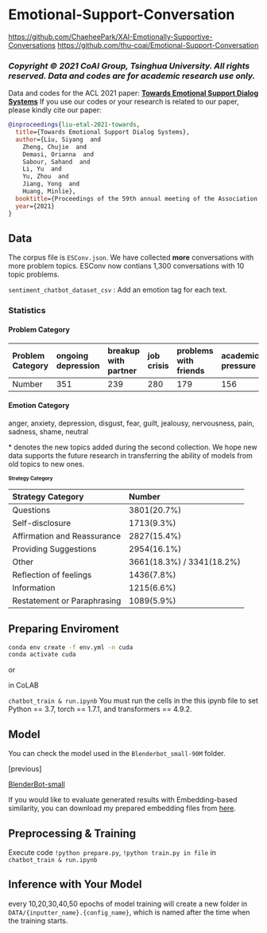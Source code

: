 # Emotional-Support-Conversation
https://github.com/ChaeheePark/XAI-Emotionally-Supportive-Conversations
https://github.com/thu-coai/Emotional-Support-Conversation

### *Copyright © 2021 CoAI Group, Tsinghua University. All rights reserved. Data and codes are for academic research use only.*

Data and codes for the ACL 2021 paper: [**Towards Emotional Support Dialog Systems**](https://arxiv.org/abs/2106.01144)
If you use our codes or your research is related to our paper, please kindly cite our paper:

```bib
@inproceedings{liu-etal-2021-towards,
  title={Towards Emotional Support Dialog Systems},
  author={Liu, Siyang  and 
    Zheng, Chujie  and 
    Demasi, Orianna  and 
    Sabour, Sahand  and 
    Li, Yu  and 
    Yu, Zhou  and 
    Jiang, Yong  and 
    Huang, Minlie},
  booktitle={Proceedings of the 59th annual meeting of the Association for Computational Linguistics},
  year={2021}
}
```

## Data

The corpus file is `ESConv.json`. We have collected **more** conversations with more problem topics. ESConv now contians 1,300 conversations with 10 topic problems.

`sentiment_chatbot_dataset_csv` : Add an emotion tag for each text.

### Statistics
#### Problem Category

| Problem Category | ongoing depression | breakup with partner | job crisis | problems with friends | academic pressure | procras-<br>tination* | alcohol abuse* | issues with parent* | sleep problems* |  appearance anxiety* | school bullying* | issues with children* |
| :-------- | :---------- | :---------- |  :---------- |  :---------- |  :---------- |  :---------- |  :---------- |  :---------- |  :---------- |  :---------- | :---------- | :---------- | 
| Number| 351 | 239 | 280 | 179 | 156 |  13 | 12 | 18 | 28 | 12 | 2 | 10 |

#### Emotion Category
anger, anxiety, depression, disgust, fear, guilt, jealousy, nervousness, pain, sadness, shame, neutral

\* denotes the new topics added during the second collection. We hope new data supports the future research in transferring the ability of models from old topics to new ones. 

<font size=1>

#### Strategy Category 
| Strategy Category| Number   |
| :--------------  | :------- |
| Questions | 3801(20.7%)|
| Self-disclosure | 1713(9.3%) |
| Affirmation and Reassurance | 2827(15.4%) |
| Providing Suggestions | 2954(16.1%) |
| Other | 3661(18.3%) / 3341(18.2%) |
| Reflection of feelings |  1436(7.8%) | 
| Information | 1215(6.6%) | 
| Restatement or Paraphrasing | 1089(5.9%) |

</font>

## Preparing Enviroment

```bash
conda env create -f env.yml -n cuda
conda activate cuda
```
or 

in CoLAB

`chatbot_train & run.ipynb` You must run the cells in the this ipynb file to set Python == 3.7, torch == 1.7.1, and transformers == 4.9.2.

## Model
You can check the model used in the `Blenderbot_small-90M` folder.


[previous]

[BlenderBot-small](https://huggingface.co/facebook/blenderbot_small-90M)

If you would like to evaluate generated results with Embedding-based similarity, you can download my prepared embedding files from [here](https://1drv.ms/f/s!Aky8v8NZbQx1qj7OlJKcQEJ6qrWm).

## Preprocessing &  Training 
Execute code `!python prepare.py`, `!python train.py in file` in `chatbot_train & run.ipynb` 

## Inference with Your Model
every 10,20,30,40,50 epochs of model training will create a new folder in `DATA/{inputter_name}.{config_name}`, which is named after the time when the training starts. 

